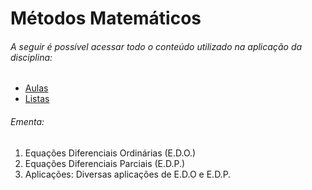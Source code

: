 # Métodos Matemáticos

###### A seguir é possível acessar todo o conteúdo utilizado na aplicação da disciplina:

- [Aulas](./Aulas/)
- [Listas](./Listas/)

###### Ementa:

1. Equações Diferenciais Ordinárias (E.D.O.)
2. Equações Diferenciais Parciais (E.D.P.)
3. Aplicações: Diversas aplicações de E.D.O e E.D.P.